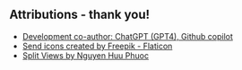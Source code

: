 ## Attributions - thank you!

- [Development co-author: ChatGPT (GPT4), Github copilot](https://www.openai.com)
- [Send icons created by Freepik - Flaticon](https://www.flaticon.com/free-icons/send)
- [Split Views by Nguyen Huu Phuoc](https://htmldom.dev/create-resizable-split-views/)
